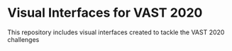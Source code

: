 # Visual Interfaces for VAST 2020 

This repository includes visual interfaces created to tackle the VAST 2020 challenges
